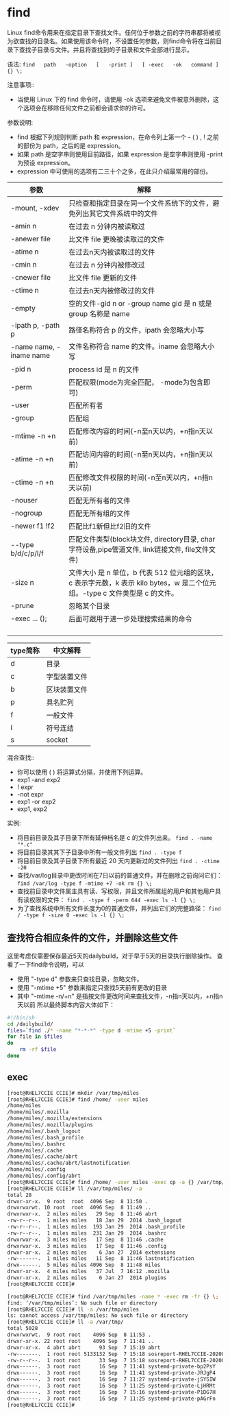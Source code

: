 # find

Linux find命令用来在指定目录下查找文件。任何位于参数之前的字符串都将被视为欲查找的目录名。如果使用该命令时，不设置任何参数，则find命令将在当前目录下查找子目录与文件。并且将查找到的子目录和文件全部进行显示。

语法:   ``find   path   -option   [   -print ]   [ -exec   -ok   command ]   {} \;``

注意事项::
* 当使用 Linux 下的 find 命令时，请使用 -ok 选项来避免文件被意外删除，这个选项会在移除任何文件之前都会请求你的许可。

参数说明:
* find 根据下列规则判断 path 和 expression，在命令列上第一个 - ( ) , ! 之前的部份为 path，之后的是 expression。
* 如果 path 是空字串则使用目前路径，如果 expression 是空字串则使用 -print 为预设 expression。
* expression 中可使用的选项有二三十个之多，在此只介绍最常用的部份。

| 参数                    | 解释                                                                                                                          |
| ----------------------- | ----------------------------------------------------------------------------------------------------------------------------- |
| -mount, -xdev           | 只检查和指定目录在同一个文件系统下的文件，避免列出其它文件系统中的文件                                                        |
| -amin n                 | 在过去 n 分钟内被读取过                                                                                                       |
| -anewer file            | 比文件 file 更晚被读取过的文件                                                                                                |
| -atime n                | 在过去n天内被读取过的文件                                                                                                     |
| -cmin n                 | 在过去 n 分钟内被修改过                                                                                                       |
| -cnewer file            | 比文件 file 更新的文件                                                                                                        |
| -ctime n                | 在过去n天内被修改过的文件                                                                                                     |
| -empty                  | 空的文件-gid n or -group name   gid 是 n 或是 group 名称是 name                                                               |
| -ipath p, -path p       | 路径名称符合 p 的文件，ipath 会忽略大小写                                                                                     |
| -name name, -iname name | 文件名称符合 name 的文件。iname 会忽略大小写                                                                                  |
| -pid n                  | process id 是 n 的文件                                                                                                        |
| -perm                   | 匹配权限(mode为完全匹配， -mode为包含即可)                                                                                    |
| -user                   | 匹配所有者                                                                                                                    |
| -group                  | 匹配组                                                                                                                        |
| -mtime -n +n            | 匹配修改内容的时间(-n至n天以内，+n指n天以前)                                                                                  |
| -atime -n +n            | 匹配访问内容的时间(-n至n天以内，+n指n天以前)                                                                                  |
| -ctime -n +n            | 匹配修改文件权限的时间(-n至n天以内，+n指n天以前)                                                                              |
| -nouser                 | 匹配无所有者的文件                                                                                                            |
| -nogroup                | 匹配无所有组的文件                                                                                                            |
| -newer f1 !f2           | 匹配比f1新但比f2旧的文件                                                                                                      |
| --type b/d/c/p/l/f      | 匹配文件类型(block块文件, directory目录, char字符设备,pipe管道文件, link链接文件, file文件文件)                               |
| -size n                 | 文件大小 是 n 单位，b 代表 512 位元组的区块，c 表示字元数，k 表示 kilo bytes，w 是二个位元组。-type c   文件类型是 c 的文件。 |
| -prune                  | 忽略某个目录                                                                                                                  |
| -exec ... ()\;          | 后面可跟用于进一步处理搜索结果的命令                                                                                                                              |
|                         |                                                                                                                               |
|                         |                                                                                                                               |
|                         |                                                                                                                               |
|                         |                                                                                                                               |



| type简称 | 中文解释     |
| -------- | ------------ |
| d        | 目录         |
| c        | 字型装置文件 |
| b        | 区块装置文件 |
| p        | 具名贮列     |
| f        | 一般文件     |
| l        | 符号连结     |
| s        | socket       |



混合查找::
* 你可以使用 ( ) 将运算式分隔，并使用下列运算。
* exp1 -and exp2
* ! expr
* -not expr
* exp1 -or exp2
* exp1, exp2


实例:
* 将目前目录及其子目录下所有延伸档名是 c 的文件列出来。
`find . -name "*.c"`
* 将目前目录其其下子目录中所有一般文件列出
`find . -type f`
* 将目前目录及其子目录下所有最近 20 天内更新过的文件列出
`find . -ctime -20`
* 查找/var/log目录中更改时间在7日以前的普通文件，并在删除之前询问它们：
`find /var/log -type f -mtime +7 -ok rm {} \;`
* 查找前目录中文件属主具有读、写权限，并且文件所属组的用户和其他用户具有读权限的文件：
`find . -type f -perm 644 -exec ls -l {} \;`
* 为了查找系统中所有文件长度为0的普通文件，并列出它们的完整路径：
`find / -type f -size 0 -exec ls -l {} \;`



## 查找符合相应条件的文件，并删除这些文件

这里考虑仅需要保存最近5天的dailybuild，对于早于5天的目录执行删除操作。
查看了一下find命令说明，可以 
* 使用 "-type d" 参数来只查找目录，忽略文件。 
* 使用 "-mtime +5" 参数来指定只查找5天前有更改的目录 
* 其中 "-mtime -n/+n" 是指按文件更改时间来查找文件，-n指n天以内，+n指n天以前
所以最终脚本内容大体如下：

```sh
#!/bin/sh
cd /dailybuild/
files=`find ./* -name "*-*-*" -type d -mtime +5 -print`
for file in $files
do
    rm -rf $file
done
```



## exec
```sh
[root@RHEL7CCIE CCIE]# mkdir /var/tmp/miles
[root@RHEL7CCIE CCIE]# find /home/ -user miles
/home/miles
/home/miles/.mozilla
/home/miles/.mozilla/extensions
/home/miles/.mozilla/plugins
/home/miles/.bash_logout
/home/miles/.bash_profile
/home/miles/.bashrc
/home/miles/.cache
/home/miles/.cache/abrt
/home/miles/.cache/abrt/lastnotification
/home/miles/.config
/home/miles/.config/abrt
[root@RHEL7CCIE CCIE]# find /home/ -user miles -exec cp -a {} /var/tmp/miles/ \;
[root@RHEL7CCIE CCIE]# ll /var/tmp/miles/ -a
total 28
drwxr-xr-x.  9 root  root  4096 Sep  8 11:50 .
drwxrwxrwt. 10 root  root  4096 Sep  8 11:49 ..
drwxrwxr-x.  2 miles miles   29 Sep  8 11:46 abrt
-rw-r--r--.  1 miles miles   18 Jan 29  2014 .bash_logout
-rw-r--r--.  1 miles miles  193 Jan 29  2014 .bash_profile
-rw-r--r--.  1 miles miles  231 Jan 29  2014 .bashrc
drwxrwxr-x.  3 miles miles   17 Sep  8 11:46 .cache
drwxrwxr-x.  3 miles miles   17 Sep  8 11:46 .config
drwxr-xr-x.  2 miles miles    6 Jan 27  2014 extensions
-rw-------.  1 miles miles   11 Sep  8 11:46 lastnotification
drwx------.  5 miles miles 4096 Sep  8 11:48 miles
drwxr-xr-x.  4 miles miles   37 Jul  7 16:12 .mozilla
drwxr-xr-x.  2 miles miles    6 Jan 27  2014 plugins
[root@RHEL7CCIE CCIE]#
```

```sh
[root@RHEL7CCIE CCIE]# find /var/tmp/miles -name * -exec rm -fr {} \;
find: ‘/var/tmp/miles’: No such file or directory
[root@RHEL7CCIE CCIE]# ll -a /var/tmp/miles
ls: cannot access /var/tmp/miles: No such file or directory
[root@RHEL7CCIE CCIE]# ll -a /var/tmp/
total 5028
drwxrwxrwt.  9 root root    4096 Sep  8 11:53 .
drwxr-xr-x. 22 root root    4096 Sep  7 11:41 ..
drwxr-xr-x.  4 abrt abrt      93 Sep  7 15:19 abrt
-rw-------.  1 root root 5133132 Sep  7 15:18 sosreport-RHEL7CCIE-20200907151644.tar.xz
-rw-r--r--.  1 root root      33 Sep  7 15:18 sosreport-RHEL7CCIE-20200907151644.tar.xz.md5
drwx------.  3 root root      16 Sep  7 11:41 systemd-private-bp2PsY
drwx------.  3 root root      16 Sep  7 11:41 systemd-private-JRJgP4
drwx------.  3 root root      16 Sep  7 11:27 systemd-private-jSYSIW
drwx------.  3 root root      16 Sep  7 11:25 systemd-private-LjHRMt
drwx------.  3 root root      16 Sep  7 15:16 systemd-private-P1DG7H
drwx------.  3 root root      16 Sep  7 11:25 systemd-private-pAGrFn
[root@RHEL7CCIE CCIE]#
```

